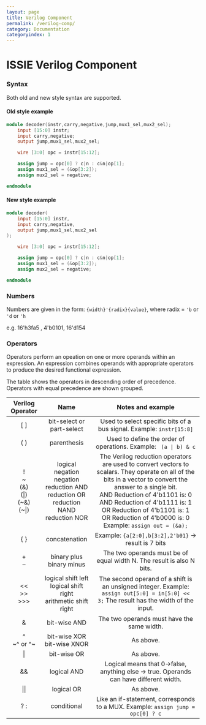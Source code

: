 ```yaml
---
layout: page
title: Verilog Component
permalink: /verilog-comp/
category: Documentation
categoryindex: 1
---
```



# ISSIE Verilog Component

### Syntax

Both old and new style syntax are supported.

#### Old style example


```verilog
module decoder(instr,carry,negative,jump,mux1_sel,mux2_sel);
    input [15:0] instr;
    input carry,negative;
    output jump,mux1_sel,mux2_sel;

    wire [3:0] opc = instr[15:12];

    assign jump = opc[0] ? c|n : c&n|op[1]; 
    assign mux1_sel = (&op[3:2]);
    assign mux2_sel = negative;

endmodule
```

#### New style example


```verilog
module decoder(
    input [15:0] instr,
    input carry,negative,
    output jump,mux1_sel,mux2_sel
);

    wire [3:0] opc = instr[15:12];

    assign jump = opc[0] ? c|n : c&n|op[1]; 
    assign mux1_sel = (&op[3:2]);
    assign mux2_sel = negative;

endmodule
```

### Numbers

Numbers are given in the form: ``{width}'{radix}{value}``, where radix = `'b` or `'d` or `'h`

e.g. 16'h3fa5 , 4'b0101, 16'd154

### Operators

Operators perform an opeation on one or more operands within an expression. An expression combines operands with appropriate operators to produce the desired functional expression.

The table shows the operators in descending order of precedence. Operators with equal precedence are shown grouped.


| Verilog Operator | Name | Notes and example |
| :--------------: | :--: | :----------------: |
| [ ] | bit-select or part-select | Used to select specific bits of a bus signal. Example: <code>instr[15:8]</code> |
| ( ) | parenthesis | Used to define the order of operations. Example: <code> (a &verbar; b) &amp; c</code>  |
| ! <br> ~ <br> (&) <br> (\|) <br> (~&) <br> (~\|) | logical negation <br> negation <br> reduction AND <br> reduction OR <br> reduction NAND <br> reduction NOR | The Verilog reduction operators are used to convert vectors to scalars. They operate on all of the bits in a vector to convert the answer to a single bit. <br> AND Reduction of 4'b1101 is: 0 <br> AND Reduction of 4'b1111 is: 1 <br> OR Reduction of 4'b1101 is: 1 <br> OR Reduction of 4'b0000 is: 0 <br> Example: <code>assign out = (&a);</code> |
| { } | concatenation | Example: <code>{a[2:0],b[3:2],2'b01}</code> -> result is 7 bits |
| \+ <br> – | binary plus <br> binary minus | The two operands must be of equal width N. The result is also N bits. |
| << <br> >> <br> >>> | logical shift left <br> logical shift right <br> arithmetic shift right | The second operand of a shift is an unsigned integer. Example: <code>assign out[5:0] = in[5:0] << 3;</code> The result has the width of the input. |
| & | bit-wise AND | The two operands must have the same width. |
| ^ <br> ~^ or ^~ | bit-wise XOR <br> bit-wise XNOR | As above. |
| \| | bit-wise OR | As above. |
| && | logical AND | Logical means that 0->false, anything else -> true. Operands can have different width. |
| \|\| | logical OR | As above. |
| ? : | conditional | Like an if-statement, corresponds to a MUX. Example: <code>assign jump = opc[0] ? c|n : c&n|op[1];</code> |





